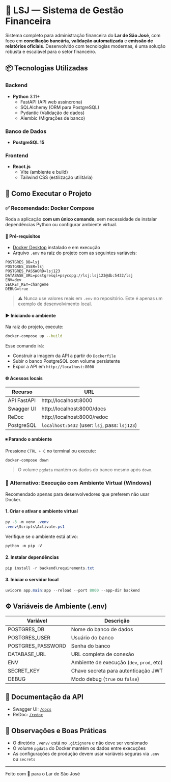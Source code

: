 # 🧾 LSJ — Sistema de Gestão Financeira

Sistema completo para administração financeira do **Lar de São José**, com foco em **conciliação bancária**, **validação automatizada** e **emissão de relatórios oficiais**. Desenvolvido com tecnologias modernas, é uma solução robusta e escalável para o setor financeiro.


## 📦 Tecnologias Utilizadas

### Backend
- **Python** 3.11+
  - FastAPI (API web assíncrona)
  - SQLAlchemy (ORM para PostgreSQL)
  - Pydantic (Validação de dados)
  - Alembic (Migrações de banco)

### Banco de Dados
- **PostgreSQL 15**

### Frontend
- **React.js**
  - Vite (ambiente e build)
  - Tailwind CSS (estilização utilitária)


## 🚀 Como Executar o Projeto

### ✅ Recomendado: Docker Compose

Roda a aplicação **com um único comando**, sem necessidade de instalar dependências Python ou configurar ambiente virtual.

#### 🔧 Pré-requisitos

- [Docker Desktop](https://www.docker.com/products/docker-desktop) instalado e em execução
- Arquivo `.env` na raiz do projeto com as seguintes variáveis:

```env
POSTGRES_DB=lsj
POSTGRES_USER=lsj
POSTGRES_PASSWORD=lsj123
DATABASE_URL=postgresql+psycopg://lsj:lsj123@db:5432/lsj
ENV=dev
SECRET_KEY=changeme
DEBUG=true
```

> ⚠️ Nunca use valores reais em `.env` no repositório. Este é apenas um exemplo de desenvolvimento local.

#### ▶️ Iniciando o ambiente

Na raiz do projeto, execute:

```bash
docker-compose up --build
```

Esse comando irá:
- Construir a imagem da API a partir do `Dockerfile`
- Subir o banco PostgreSQL com volume persistente
- Expor a API em `http://localhost:8000`

#### 🌐 Acessos locais

| Recurso       | URL                                 |
|---------------|--------------------------------------|
| API FastAPI   | http://localhost:8000               |
| Swagger UI    | http://localhost:8000/docs          |
| ReDoc         | http://localhost:8000/redoc         |
| PostgreSQL    | `localhost:5432` (user: `lsj`, pass: `lsj123`) |

#### ⏹ Parando o ambiente

Pressione `CTRL + C` no terminal ou execute:

```bash
docker-compose down
```

> O volume `pgdata` mantém os dados do banco mesmo após `down`.


### 🧪 Alternativo: Execução com Ambiente Virtual (Windows)

Recomendado apenas para desenvolvedores que preferem não usar Docker.

#### 1. Criar e ativar o ambiente virtual

```powershell
py -3 -m venv .venv
.venv\Scripts\Activate.ps1
```

Verifique se o ambiente está ativo:

```powershell
python -m pip -V
```

#### 2. Instalar dependências

```powershell
pip install -r backend\requirements.txt
```

#### 3. Iniciar o servidor local

```powershell
uvicorn app.main:app --reload --port 8000 --app-dir backend
```


## ⚙️ Variáveis de Ambiente (.env)

| Variável         | Descrição                                |
|------------------|--------------------------------------------|
| POSTGRES_DB      | Nome do banco de dados                     |
| POSTGRES_USER    | Usuário do banco                           |
| POSTGRES_PASSWORD| Senha do banco                             |
| DATABASE_URL     | URL completa de conexão                    |
| ENV              | Ambiente de execução (`dev`, `prod`, etc) |
| SECRET_KEY       | Chave secreta para autenticação JWT        |
| DEBUG            | Modo debug (`true` ou `false`)             |


## 📄 Documentação da API

- Swagger UI: [`/docs`](http://localhost:8000/docs)
- ReDoc: [`/redoc`](http://localhost:8000/redoc)


## 🧠 Observações e Boas Práticas

- O diretório `.venv/` está no `.gitignore` e não deve ser versionado
- O volume `pgdata` do Docker mantém os dados entre execuções
- As configurações de produção devem usar variáveis seguras via `.env` ou `secrets`

---

Feito com 💙 para o Lar de São José
